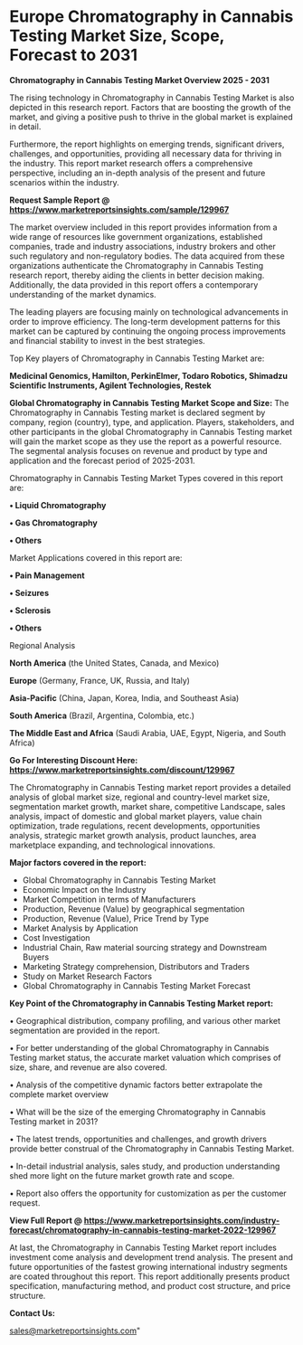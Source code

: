 # Europe Chromatography in Cannabis Testing Market Size, Scope, Forecast to 2031

<Strong> Chromatography in Cannabis Testing Market Overview 2025 - 2031</strong>

The rising technology in Chromatography in Cannabis Testing Market is also depicted in this research report. Factors that are boosting the growth of the market, and giving a positive push to thrive in the global market is explained in detail.

Furthermore, the report highlights on emerging trends, significant drivers, challenges, and opportunities, providing all necessary data for thriving in the industry. This report market research offers a comprehensive perspective, including an in-depth analysis of the present and future scenarios within the industry.

<strong>Request Sample Report @ <a href=https://www.marketreportsinsights.com/sample/129967>https://www.marketreportsinsights.com/sample/129967</a></strong>

The market overview included in this report provides information from a wide range of resources like government organizations, established companies, trade and industry associations, industry brokers and other such regulatory and non-regulatory bodies. The data acquired from these organizations authenticate the Chromatography in Cannabis Testing research report, thereby aiding the clients in better decision making. Additionally, the data provided in this report offers a contemporary understanding of the market dynamics.

The leading players are focusing mainly on technological advancements in order to improve efficiency. The long-term development patterns for this market can be captured by continuing the ongoing process improvements and financial stability to invest in the best strategies.

Top Key players of Chromatography in Cannabis Testing Market are:

<strong>Medicinal Genomics, Hamilton, PerkinElmer, Todaro Robotics, Shimadzu Scientific Instruments, Agilent Technologies, Restek</strong>

<strong><b>Global Chromatography in Cannabis Testing Market Scope and Size:</b></strong>
The Chromatography in Cannabis Testing market is declared segment by company, region (country), type, and application. Players, stakeholders, and other participants in the global Chromatography in Cannabis Testing market will gain the market scope as they use the report as a powerful resource. The segmental analysis focuses on revenue and product by type and application and the forecast period of 2025-2031.

Chromatography in Cannabis Testing Market Types covered in this report are:

<strong>• Liquid Chromatography

• Gas Chromatography

• Others</strong>

Market Applications covered in this report are:

<strong>• Pain Management

• Seizures

• Sclerosis

• Others</strong> 

Regional Analysis

<strong>North America</strong> (the United States, Canada, and Mexico)

<strong>Europe</strong> (Germany, France, UK, Russia, and Italy)

<strong>Asia-Pacific</strong> (China, Japan, Korea, India, and Southeast Asia)

<strong>South America</strong> (Brazil, Argentina, Colombia, etc.)

<strong>The Middle East and Africa</strong> (Saudi Arabia, UAE, Egypt, Nigeria, and South Africa)

<strong>Go For Interesting Discount Here: <a href=https://www.marketreportsinsights.com/discount/129967>https://www.marketreportsinsights.com/discount/129967</a></strong>

The Chromatography in Cannabis Testing market report provides a detailed analysis of global market size, regional and country-level market size, segmentation market growth, market share, competitive Landscape, sales analysis, impact of domestic and global market players, value chain optimization, trade regulations, recent developments, opportunities analysis, strategic market growth analysis, product launches, area marketplace expanding, and technological innovations.

<strong><b>Major factors covered in the report:</b></strong>
<ul>
  <li>Global Chromatography in Cannabis Testing Market </li>
  <li>Economic Impact on the Industry</li>
  <li>Market Competition in terms of Manufacturers</li>
  <li>Production, Revenue (Value) by geographical segmentation</li>
  <li>Production, Revenue (Value), Price Trend by Type</li>
  <li>Market Analysis by Application</li>
  <li>Cost Investigation</li>
  <li>Industrial Chain, Raw material sourcing strategy and Downstream Buyers</li>
  <li>Marketing Strategy comprehension, Distributors and Traders</li>
  <li>Study on Market Research Factors</li>
  <li>Global Chromatography in Cannabis Testing Market Forecast</li>
</ul>

<strong><b>Key Point of the Chromatography in Cannabis Testing Market report:</b></strong>

• Geographical distribution, company profiling, and various other market segmentation are provided in the report.

• For better understanding of the global Chromatography in Cannabis Testing market status, the accurate market valuation which comprises of size, share, and revenue are also covered.

• Analysis of the competitive dynamic factors better extrapolate the complete market overview

• What will be the size of the emerging Chromatography in Cannabis Testing market in 2031?

• The latest trends, opportunities and challenges, and growth drivers provide better construal of the Chromatography in Cannabis Testing Market.

• In-detail industrial analysis, sales study, and production understanding shed more light on the future market growth rate and scope.

• Report also offers the opportunity for customization as per the customer request.

<strong><b>View Full Report @ <a href=https://www.marketreportsinsights.com/industry-forecast/chromatography-in-cannabis-testing-market-2022-129967>https://www.marketreportsinsights.com/industry-forecast/chromatography-in-cannabis-testing-market-2022-129967</a></b></strong>


At last, the Chromatography in Cannabis Testing Market report includes investment come analysis and development trend analysis. The present and future opportunities of the fastest growing international industry segments are coated throughout this report. This report additionally presents product specification, manufacturing method, and product cost structure, and price structure.

<strong>Contact Us:</strong>

sales@marketreportsinsights.com"
